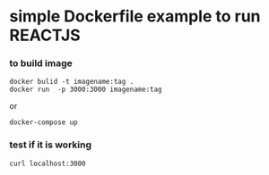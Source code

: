 # simple Dockerfile example to run REACTJS  

### to build image 
```
docker bulid -t imagename:tag .
docker run  -p 3000:3000 imagename:tag
```

or 

```
docker-compose up
```

### test if it is working
```
curl localhost:3000
```